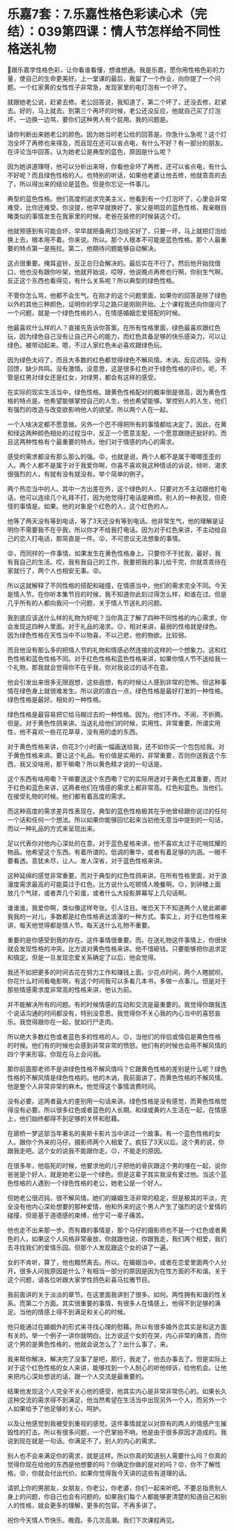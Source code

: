 # 乐嘉7套：7.乐嘉性格色彩读心术（完结）：039第四课：情人节怎样给不同性格送礼物

🎼跟乐嘉学性格色彩，让你看谁看懂，想谁想通。我是乐嘉，愿你用性格色彩的力量，使自己的生命更美好。上一堂课的最后，我留了一个作业，向你提了一个问题。一个红家黄的女性性子非常急，发现家里的电灯泡有一个坏了。

就跟她老公说，赶紧去修。老公回答说，我知道了，第二个坏了，还没去修，赶紧去。好的，马上就去。到第三个再坏的时候，老公还没反应，他就自己买了灯泡坏，一边换一边骂，要你们这种男人有个屁用。我的问题是。

请你判断出来她老公的颜色。因为她当时老公给的回答是。你急什么急呢？这个灯泡全坏了再修也来得及，而且现在还可以省点电，有什么不好？有一部分的朋友。在评论当中回答。认为她老公是典型的蓝色，原因是什么呢？

因为她讲道理呀，他可以分析出来呀，你看他全坏了再修，还可以省点电，有什么不好呢？而且绿色性格的人。也特别的听话，如果他老婆让他去修，他就乖乖的去了，所以得出来的结论是蓝色。但是你忘记一件事儿。

典型的蓝色性格。他们高度的追求完美主义，他看到有一个灯泡坏了，心里会非常难受，比你还难受。你没提，他早早就换好了。家父是明显的蓝色性格，我亲眼目睹类似的事情发生在我家里的时候，老爸在装修的时候装这个灯。

他就预感到有可能会坏，早早就把备用灯泡给买好了，只要一坏，马上就把灯泡给换上去，根本用不着。你来说。所以。那个人根本不可能是蓝色性格。那个人最重要的特点第一是拖拉。第二，他期待问题能够自动解决。

这点很重要。掩耳盗铃，反正总归会解决的。最后实在不行了。然后他开始找借口，他也没有跟你吵架，他就开始说，哎呀，他说晚点再修也行啊，你别生气啊，反正这个东西也看得见，有什么关系呢？所以典型的绿色性格。

不管你怎么骂，他都不会生气。在刚才的这个问题里面，如果你的回答是除了绿色以外的其他三种颜色，证明你的学习之路只是刚刚开始。上个课程我还向你提问了一个问题，就是一个绿色性格的人，在情感婚姻恋爱搭配的时候。

他最喜欢什么样的人？直接先告诉你答案。在所有性格里面，绿色最喜欢跟红色玩，因为绿色自己没有让自己开心的能力，而红色具备足够的快乐感染力，可以让绿色。被带动起来。嗯，不过人家红色未必喜欢跟绿色玩。

因为绿色太闷了，而且大多数的红色都觉得绿色不解风情。木讷。反应迟钝。没有回馈，缺少共鸣。没有激情。没意思，这是很多红色对于绿色性格的评价。呃，不管是红男对绿女还是红女，对绿男，都会有这样的感受。

在实际的现实生活当中，绿色性格。跟黄色性格配对的概率倒是很高，因为黄色性格的特点是。他希望能够掌控自己的人生，他也希望能够。掌控别人的人生，他们有强烈的改造与改变欲影响他人的欲望。所以两个人在一起。

一个人啥决定都不愿意做。另外一个巴不得把所有的事情都给决定了。因此，在黄和绿这两种颜色相处的过程当中，反正一个愿意支配，一个愿意跟随还挺好的。而且这两种性格有个最重要的特点。他们对于情感的内心的需求。

感受的需求都没有那么那么的强。😡，也就是说，两个人都不是属于唧唧歪歪的人。两个人都不是属于对于我爱你啊，你喜不喜欢我这种情话的诉说，倾听、渴求很强烈的人，有就有没有就没有。举个简单的例子。

两个热恋当中的人。其中一方出差在外，这个绿色的人，只要对方不主动跟他打电话，他可以连续几个礼拜不打，因为他觉得打电话是麻烦。别人的一种表现，但奇怪的事情是。如果。他的对象是个红色的人，这个红色的人。

他等了两天没有等到电话，等了3天还没有等到电话。他非常生气，他的理解是证明你不需要我不在乎我，所以你才不给我打电话。因为对于红色来讲，不主动给自己的恋人打电话，那简直是一件。😮，不可思议无法想象的事情。

😡，而同样的一件事情，如果发生在黄色性格身上。只要你不干扰我，最好，我有我自己的生活。哎，我有我自己的工作，我要把我的事儿给干完，你就乖乖待在家就行了，两个人也相安无事。😡。

所以这就解释了不同性格的搭配和碰撞，在情感当中，他们的需求完全不同。今天是情人节。在你听本集节目的时候，我不知道你此刻过得怎么样，和谁在过。但是几乎所有的人都向我问一个问题，关于情人节送礼的问题。

我到底应该送什么样的礼物为好呢？当你真正了解了四种不同性格的内心需求，你会发现这四种人里面。对于礼品的渴求。😔，相对来讲，最弱的性格就是绿色。因为绿色性格在天性当中不以物喜，不以己悲，他的物欲。比较弱。

而且他没有那么多的把情人节的礼物和情感必然连接的这样的一个想象力。这和红色性格和蓝色性格不同。对于红色性格和蓝色性格来讲，如果你情人节不送给我一个礼物，那我就会觉得你不在乎我，你对我说过的话不在意。

他会引发出来很多无限遐想，这些遐想，有的时候让人感到非常的恐怖。但这种事情在绿色身上就很难发生。所以说的直白一点，绿色性格是最好打发的一种性格。绿色性格是最好。相处的一种性格。

绿色性格是最容易把它给马糊过去的一种性格。因为。他们不作。不闹，不折腾。但是。对于黄色性鸽来讲。当送礼给他们的时候，实用性。非常重要。所谓实用性，他不喜欢一些花花草草，没有用的虚的东西。

对于黄色性格来讲，你花3个小时画一幅画送给我，还不如你买一个包包给我。对于黄色性格来讲。要让这个礼品。有价值是实用的，非常重要，否则你送我这个东西，我又没啥用，那干嘛嘞？所以黄色精才说的一句话是。

这个东西有啥用嘞？干嘛要送这个东西嘞？它的实际用途对于黄色尤其重要，而对于红色和蓝色来讲，这两者他们在情感的需求上都非常高。红色和蓝色。当他们。在接受礼物的时候。他们都有着高度的需求。

而这种高度的需求差异性表现在。典型的蓝色性格极其在乎他曾经跟你说过的任何一个话和任何一个想法。所以如果你能够回忆起来当初他无意当中提到的一句话，而以一种礼品的方式来呈现出来。

足以代表你对他内心深处的在意。对于蓝色星格来讲，他不喜欢太过于花哨炫耀的物品。他希望这个东西。有着所谓的。低调的奢华，或者有着足够的内涵。一眼不要看透。意犹未尽，让人。发人深省，对于蓝色性格来讲。

这种延绵的感觉非常重要。而对于典型的红色性鸽来讲。在所有性格里面，对于浪漫度需求最高的可能莫过于红色。比方说什么吃顿情人晚餐啊。😔，到钟楼上面放几个气球，或者弄几个彩蛋，或者什么大投影屏幕写上几句话啊。

谁谁谁，我爱你啊，类似像这样夸张。引人注目。唯恐天下不知道两个人彼此卿卿我我的一对儿，多数都是红色性格表达浪漫的一种方式。事实上，对于红色性格来讲，每天他觉得都是情人节。每天送什么礼物不重要。

重要的是你感受到我的存在。这件事情很重要。而。在送礼物这件事情上，你很快就会发现性格的冲突。比方说对黄色性格来讲。他不惜砸钱。只要能够把你追求定和搞定。但是一旦发现恋爱关系确定了以后，他会觉得。

我还不如把更多的时间去花在努力工作和赚钱上面。少花点时间，两个人瞎腻呗。你花什么时间看电影啊，有这个时间我可以多看几本书，多做一点事儿。但是对于那些情感需求度非常高的性格来讲，他认为前。

并不能解决所有的问题。有的时候情感的互动和交流是最重要的。我觉得你跟我连个说话沟通的时间都没有，特别没意思。我觉得你不关心我的内心当中的喜怒哀乐。我觉得跟你在一起，犹如行尸走肉。

所以绝大多数红色或者蓝色多的性格的人。😔，当他们的伴侣或情侣是黄色性格的时候。他们有的时候也会感到非常非常的愤怒。他们有的时候也会用不解风情的四个字来形容。你现在马上会问我。

那你前面那老师不是讲绿色性格不解风情吗？它跟黄色性格的差别是什么呢？绿色性格的不解风情是绿色性格的。他的木讷，我前面讲了，而黄色性格的不解风情。他是整个人非常非常的麻木。他觉得这个事情浪费时间。

没有必要。这两者最大的差别用一句话来讲。绿色性格是没有感觉，而黄色性格觉得没有必要。所以很多红色或者蓝色的人长期。和绿或黄的人生活在一起，在情感上，他们始终都得不到足够的关怀和慰藉。

在廊桥一梦这部当年著名的奥斯卡影片当中讲过一个故事。有一个蓝色性格的女人。跟你个外来的马仔。摄影师两个人相爱了。疯狂了3天以后。这个男的说，你跟我走吧。这个女的说我不能跟你走。😔，不能走的原因。

在很多年，他临死的时候，他要求他的儿子把他的骨灰跟这个男的埋在一起，说你爸爸是个好人，就是她老公是一个绿色。但是这辈子其实我没有爱过他。当这个蓝色性格的人遇到一个绿色性格的老公，她老公是一个好人。

但她老公很迟钝，很不解风情。她们的婚姻生活非常的稳定，但是极其的平淡，完全没有他内心深处想要的那种爱情，他和外来的这个男人产生了强烈的这个爱情的碰撞，但是基于道德感的束缚，他宁可一辈子痛苦。

他也走不出来那一步。而有趣的事情是，那个马仔的摄影师也不是一个红色或者黄色的人，如果这个人风格非常豪放，你就跟他说，你跟我走，我们两个相爱，我们去寻找我们的爱情乐园。但那个人发现跟这个女的讲了一遍。

女的不肯听，算了，他也黯然离去。所以。在婚姻当中。或者在恋爱里面两个人分开，很多人问我原因是什么？有相当一部分的原因是因为在性方面的不和谐。关于这个问题，请各位听跟大家学性鸽色彩喜马拉雅节目。

我前面讲的关于淡淡的章节。在这里面我讲到了很多。如何。两性拥有和谐的性关系。而第二个方面。其实很重要的事情，有很多人在情感上，他得不到足够的满足。当他的情感上得不到满足和关心的时候。

他只能通过在婚姻外的形式来寻找心理的慰藉。所以有很多婚外恋其实是和这方面有关的。举一个例子一讲你就明白。比方说这个女的在哭，内心非常的痛苦，而你这个男的是黄色性格的，他就会说怎么了？出什么事了，来。

我来帮你解决，解决完了没事了是吧，那行，我走了，他去办事去了。但是实际上对于这个红色性格的女人来讲，能够找到一个人耐心的听他倾诉，给他机会。让他来把内心深处想说的话，跟一个人交流是最重要的。

结果他发现这个人完全不关心他的感受，他其实内心是非常非常伤心的。如果长久这种交流的需求得不到满足，他当然希望在生活当中出现另外一个人，而另外一个人如果给予了他足够的关心，呵护。

以及让他感觉到我被受到重视的感觉。这件事情就足以对原有的两人的情感产生摧毁性的打击。所以有很多问题，一个巴掌拍不响，他是由于很多原因才造成的。我说到现在就是一句话。你满足不了。别人的内心的需求。

别人也不会来满足你的需求，就是这样。所以你真的知道别人需要什么吗？你真的觉得你现在给他的东西是他想要的吗？你确定你做的是对的吗？😡，你不了解性格。😡，你就会付出代价。如果你觉得我今天讲的这些有道理的话。

请抓上你的男朋友，女朋友，你老公，你老婆，你们一起来听吧。不要总指责别人身上的问题，你自己也会有问题的。如果我们每个人都能够更清楚的知道自己和别人的性格，就会更多的理解，更多的包容。不再多讲了。

祝你今天情人节快乐。晚霞。多几次高潮。我们下次课程再见。